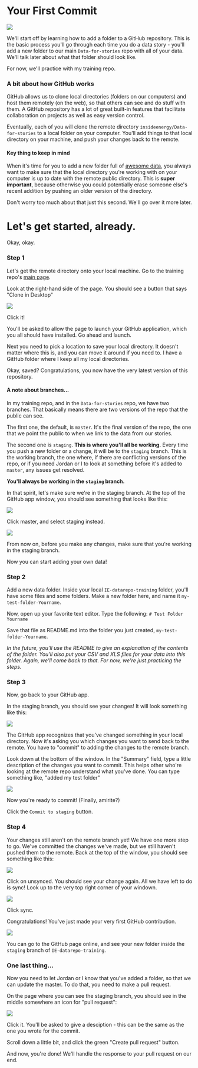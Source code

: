# Your First Commit

![](/images/i-want-to-commit.jpg)

We'll start off by learning how to add a folder to a GitHub repository. This is the basic process you'll go through each time you do a data story - you'll add a new folder to our main `Data-for-stories` repo with all of your data. We'll talk later about what that folder should look like.

For now, we'll practice with my training repo. 

### A bit about how GitHub works

GitHub allows us to clone local directories (folders on our computers) and host them remotely (on the web), so that others can see and do stuff with them. A GitHub repository has a lot of great built-in features that facilitate collaboration on projects as well as easy version control.

Eventually, each of you will clone the remote directory `insideenergy/Data-for-stories` to a local folder on your computer. You'll add things to that local directory on your machine, and push your changes back to the remote.

#### Key thing to keep in mind

When it's time for you to add a new folder full of [awesome data](http://137.189.35.203/WebUI/CatDatabase/catData.html), you always want to make sure that the local directory you're working with on your computer is up to date with the remote public directory. This is **super important**, because otherwise you could potentially erase someone else's recent addition by pushing an older version of the directory. 

Don't worry too much about that just this second. We'll go over it more later. 

# Let's get started, already.

Okay, okay.

### Step 1

Let's get the remote directory onto your local machine. Go to the training repo's [main page](https://github.com/catharob/IE-datarepo-training).

Look at the right-hand side of the page. You should see a button that says "Clone in Desktop"

![](/images/clone.png)

Click it!

You'll be asked to allow the page to launch your GitHub application, which you all should have installed. Go ahead and launch. 

Next you need to pick a location to save your local directory. It doesn't matter where this is, and you can move it around if you need to. I have a GitHub folder where I keep all my local directories. 

Okay, saved? Congratulations, you now have the very latest version of this repository. 

#### A note about branches...

In my training repo, and in the `Data-for-stories` repo, we have two branches. That basically means there are two versions of the repo that the public can see. 

The first one, the default, is `master`. It's the final version of the repo, the one that we point the public to when we link to the data from our stories. 

The second one is `staging`. **This is where you'll all be working.** Every time you push a new folder or a change, it will be to the `staging` branch. This is the working branch, the one where, if there are conflicting versions of the repo, or if you need Jordan or I to look at something before it's added to `master`, any issues get resolved. 

**You'll always be working in the `staging` branch.**

In that spirit, let's make sure we're in the staging branch. At the top of the GitHub app window, you should see something that looks like this:

![](/images/master.png)

Click master, and select staging instead. 

![](/images/staging.png)

From now on, before you make any changes, make sure that you're working in the staging branch. 

Now you can start adding your own data! 

### Step 2

Add a new data folder. Inside your local `IE-datarepo-training` folder, you'll have some files and some folders. Make a new folder here, and name it `my-test-folder-Yourname`.

Now, open up your favorite text editor. Type the following: `# Test Folder Yourname`

Save that file as README.md into the folder you just created, `my-test-folder-Yourname`.

*In the future, you'll use the README to give an explanation of the contents of the folder. You'll also put your CSV and XLS files for your data into this folder.  Again, we'll come back to that. For now, we're just practicing the steps.*

### Step 3

Now, go back to your GitHub app. 

In the staging branch, you should see your changes! It will look something like this:

![](/images/new-changes.png)

The GitHub app recognizes that you've changed something in your local directory. Now it's asking you which changes you want to send back to the remote. You have to "commit" to adding the changes to the remote branch. 

Look down at the bottom of the window. In the "Summary" field, type a little description of the changes you want to commit. This helps other who're looking at the remote repo understand what you've done. You can type something like, "added my test folder"

![](/images/commit-message.png)

Now you're ready to commit! (Finally, amirite?)

Click the `Commit to staging` button.

### Step 4

Your changes still aren't on the remote branch yet! We have one more step to go. We've committed the changes we've made, but we still haven't pushed them to the remote. Back at the top of the window, you should see something like this:

![](/images/unsynced.png)

Click on unsynced. You should see your change again. All we have left to do is sync! Look up to the very top right corner of your windown.

![](/images/sync.png)

Click sync.

Congratulations! You've just made your very first GitHub contribution. 

![](http://media.giphy.com/media/PTZjY7PZ03xNm/giphy.gif)

You can go to the GitHub page online, and see your new folder inside the `staging` branch of `IE-datarepo-training`.

### One last thing...

Now you need to let Jordan or I know that you've added a folder, so that we can update the master. To do that, you need to make a pull request. 

On the page where you can see the staging branch, you should see in the middle somewhere an icon for "pull request":

![](/images/pull-request.png)

Click it. You'll be asked to give a desciption - this can be the same as the one you wrote for the commit. 

Scroll down a little bit, and click the green "Create pull request" button. 

And now, you're done! We'll handle the response to your pull request on our end.